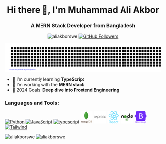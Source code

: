 <h1 align="center">Hi there 👋, I'm Muhammad Ali Akbor</h1>
<h3 align="center">A MERN Stack Developer from Bangladesh</h3>

<p align="center">
  <img src="https://komarev.com/ghpvc/?username=aliakborswe&label=Profile%20views&color=0e75b6&style=flat" alt="aliakborswe" />
  <a href="https://github.com/aliakborswe?tab=followers"><img src="https://img.shields.io/github/followers/aliakborswe?label=Followers&style=social" alt="GitHub Followers"></a>
</p>

<div align="center">
  <img src="gitartwork.svg" alt="ALI-AKBOR" />
</div>

- 🌱 I’m currently learning **TypeScript**
- 🏢 I’m working with the **MERN stack**
- 🎯 2024 Goals: **Deep dive into Frontend Engineering**

<h3 align="left">Languages and Tools:</h3>
<p align="left">
  <a href="https://docs.python.org/3/" target="_blank"><img src="https://user-images.githubusercontent.com/25181517/183423507-c056a6f9-1ba8-4312-a350-19bcbc5a8697.png" alt="Python" height="40"/></a>  
  <a href="https://developer.mozilla.org/en-US/docs/Web/JavaScript" target="_blank"><img src="https://user-images.githubusercontent.com/25181517/117447155-6a868a00-af3d-11eb-9cfe-245df15c9f3f.png" alt="JavaScript" height="40"/></a>
   <a href="https://www.typescriptlang.org/" target="_blank"><img src="https://user-images.githubusercontent.com/25181517/183890598-19a0ac2d-e88a-4005-a8df-1ee36782fde1.png" alt="typescript" height="40"/></a>  
  <a href="https://www.mongodb.com/" target="_blank"><img src="https://raw.githubusercontent.com/devicons/devicon/master/icons/mongodb/mongodb-original-wordmark.svg" alt="mongodb" width="40" height="40"/></a>  
  <a href="https://expressjs.com" target="_blank"><img src="https://raw.githubusercontent.com/devicons/devicon/master/icons/express/express-original-wordmark.svg" alt="Express" height="40"/></a>  
  <a href="https://reactjs.org/" target="_blank"><img src="https://raw.githubusercontent.com/devicons/devicon/master/icons/react/react-original-wordmark.svg" alt="React" height="40"/></a>  
  <a href="https://nodejs.org" target="_blank"><img src="https://raw.githubusercontent.com/devicons/devicon/master/icons/nodejs/nodejs-original-wordmark.svg" alt="Nodejs" height="40"/></a>  
  <a href="https://getbootstrap.com" target="_blank"><img src="https://raw.githubusercontent.com/devicons/devicon/master/icons/bootstrap/bootstrap-plain-wordmark.svg" alt="Bootstrap" height="40"/></a>  
  <a href="https://tailwindcss.com/" target="_blank" rel="noreferrer"> <img src="https://www.vectorlogo.zone/logos/tailwindcss/tailwindcss-icon.svg" alt="Tailwind" height="40"/></a>
</p>


<div >
  <img src="https://github-readme-streak-stats.herokuapp.com/?user=aliakborswe" alt="aliakborswe" style="height: 200px;"/>
  <img src="https://github-readme-stats.vercel.app/api?username=aliakborswe&show_icons=true&locale=en" alt="aliakborswe" style=" height: 200px;"/>
</div>








